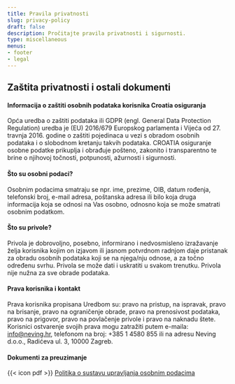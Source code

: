 ```yaml
---
title: Pravila privatnosti
slug: privacy-policy
draft: false
description: Pročitajte pravila privatnosti i sigurnosti.
type: miscellaneous
menus: 
- footer
- legal
---
```


## Zaštita privatnosti i ostali dokumenti

#### Informacija o zaštiti osobnih podataka korisnika Croatia osiguranja

Opća uredba o zaštiti podataka ili GDPR (engl. General Data Protection Regulation) uredba je (EU) 2016/679 Europskog parlamenta i Vijeća od 27. travnja 2016. godine o zaštiti pojedinaca u vezi s obradom osobnih podataka i o slobodnom kretanju takvih podataka. CROATIA osiguranje osobne podatke prikuplja i obrađuje pošteno, zakonito i transparentno te brine o njihovoj točnosti, potpunosti, ažurnosti i sigurnosti.

#### Što su osobni podaci?
Osobnim podacima smatraju se npr. ime, prezime, OIB, datum rođenja, telefonski broj, e-mail adresa, poštanska adresa ili bilo koja druga informacija koja se odnosi na Vas osobno, odnosno koja se može smatrati osobnim podatkom.

#### Što su privole?

Privola je dobrovoljno, posebno, informirano i nedvosmisleno izražavanje želja korisnika kojim on izjavom ili jasnom potvrdnom radnjom daje pristanak za obradu osobnih podataka koji se na njega/nju odnose, a za točno određenu svrhu. Privola se može dati i uskratiti u svakom trenutku. Privola nije nužna za sve obrade podataka.

#### Prava korisnika i kontakt

Prava korisnika propisana Uredbom su: pravo na pristup, na ispravak, pravo na brisanje, pravo na ograničenje obrade, pravo na prenosivost podataka, pravo na prigovor, pravo na povlačenje privole i pravo na naknadu štete.
Korisnici ostvarenje svojih prava mogu zatražiti putem e-maila: info@neving.hr, telefonom na broj: +385 1 4580 855 ili na adresu Neving d.o.o., Radićeva ul. 3, 10000 Zagreb.

#### Dokumenti za preuzimanje

{{< icon pdf >}} [Politika o sustavu upravljanja osobnim podacima](/media/politika_o_sustavu_upraljanja_osobim_podacima.pdf)
